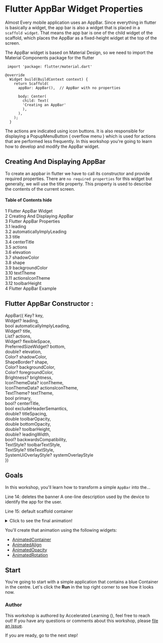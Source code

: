 # Flutter AppBar Widget Properties 

Almost Every mobile application uses an AppBar. Since everything in flutter is basically a widget, the app bar is also a widget that is placed in a `scaffold widget`. That means the app bar is one of the child widget of the scaffold, which places the AppBar as a fixed-height widget at the top of the screen.  

The AppBar widget is based on Material Design, so we need to import the Material Components package for the flutter

```  
 import 'package: flutter/material.dart'  

@override
  Widget build(BuildContext context) {
    return Scaffold(
      appBar: AppBar(),  // AppBar with no properties

      body: Center(
        child: Text(
        'Creating an AppBar'
        ),
      ),
    );
  }  
  ```  

The actions are indicated using icon buttons. It is also responsible for displaying a PopupMenuButton ( overflow menu ) which is used for actions that are performed less frequently. In this workshop you're going to learn how to develop and modify the AppBar widget.  


## Creating And Displaying AppBar
To create an appbar in flutter we have to call its constructor and provide required properties. There are `no required properties` for this widget but generally, we will use the title property. This property is used to describe the contents of the current screen.  

#### Table of Contents hide  
1 Flutter AppBar Widget   
2 Creating And Displaying AppBar  
3 Flutter AppBar Properties  
3.1 leading  
3.2 automaticallyImplyLeading  
3.3 title  
3.4 centerTitle  
3.5 actions  
3.6 elevation  
3.7 shadowColor  
3.8 shape  
3.9 backgroundColor  
3.10 textTheme  
3.11 actionsIconTheme  
3.12 toolbarHeight  
4 Flutter AppBar Example  


## Flutter AppBar Constructor :

AppBar({
    Key? key,   
    Widget? leading,   
    bool automaticallyImplyLeading,   
    Widget? title,   
    List<Widget>? actions,   
    Widget? flexibleSpace,   
    PreferredSizeWidget? bottom,   
    double? elevation,   
    Color? shadowColor,   
    ShapeBorder? shape,   
    Color? backgroundColor,   
    Color? foregroundColor,   
    Brightness? brightness,   
    IconThemeData? iconTheme,   
    IconThemeData? actionsIconTheme,   
    TextTheme? textTheme,   
    bool primary,   
    bool? centerTitle,   
    bool excludeHeaderSemantics,   
    double? titleSpacing,   
    double toolbarOpacity,   
    double bottomOpacity,   
    double? toolbarHeight,   
    double? leadingWidth,   
    bool? backwardsCompatibility,   
    TextStyle? toolbarTextStyle,   
    TextStyle? titleTextStyle,   
    SystemUiOverlayStyle? systemOverlayStyle  
  })   

## Goals

In this workshop, you'll learn how to transform a simple `AppBar` into the... 

Line 14: deletes the banner
A one-line description used by the device to identify the app for the user.   

Line 15: default scaffold container   



<details>
  <summary>Click to see the final animation!</summary>

![Final effect](https://github.com/pszklarska/flutter_animations_workshop/raw/main/assets/screen05.gif?raw=true)

</details>

You'll create that animation using the following widgets:

- [AnimatedContainer](https://api.flutter.dev/flutter/widgets/AnimatedContainer-class.html)
- [AnimatedAlign](https://api.flutter.dev/flutter/widgets/AnimatedAlign-class.html)
- [AnimatedOpacity](https://api.flutter.dev/flutter/widgets/AnimatedOpacity-class.html)
- [AnimatedRotation](https://api.flutter.dev/flutter/widgets/AnimatedRotation-class.html)

## Start

You're going to start with a simple application that contains a blue Container
in the centre. Let's click the **Run** in the top right corner to see how it
looks now.  

### Author

This workshop is authored by Accelerated Learning ([](https://doc-tools.org)), feel free to reach out! If you have any questions or comments about this workshop, please [file an issue](https://github.com/iwilfried/flutter_animations_workshop/issues/new).  

If you are ready, go to the next step!

<img alt="Google Analytics" src="https://www.google-analytics.com/collect?v=1&cid=1&t=pageview&ec=workshop&ea=open&dp=blob/main/intro/instructions.md&dt=/intro&tid=UA-226934227-1" style="width: 1px; height: 1px"/>
